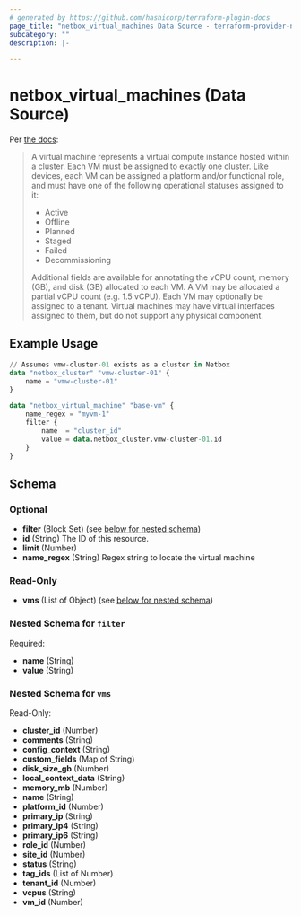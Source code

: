 ```yaml
---
# generated by https://github.com/hashicorp/terraform-plugin-docs
page_title: "netbox_virtual_machines Data Source - terraform-provider-netbox"
subcategory: ""
description: |-
  
---
```


# netbox_virtual_machines (Data Source)

Per [the docs](https://netbox.readthedocs.io/en/stable/core-functionality/virtualization/):

> A virtual machine represents a virtual compute instance hosted within a cluster. Each VM must be assigned to exactly one cluster.
> Like devices, each VM can be assigned a platform and/or functional role, and must have one of the following operational statuses assigned to it:
> 
> - Active
> - Offline
> - Planned
> - Staged
> - Failed
> - Decommissioning
> 
> Additional fields are available for annotating the vCPU count, memory (GB), and disk (GB) allocated to each VM. A VM may be allocated a partial vCPU count (e.g. 1.5 vCPU).
> Each VM may optionally be assigned to a tenant. Virtual machines may have virtual interfaces assigned to them, but do not support any physical component.

## Example Usage

```terraform
// Assumes vmw-cluster-01 exists as a cluster in Netbox
data "netbox_cluster" "vmw-cluster-01" {
    name = "vmw-cluster-01"
}

data "netbox_virtual_machine" "base-vm" {
    name_regex = "myvm-1"
    filter {
        name  = "cluster_id"
        value = data.netbox_cluster.vmw-cluster-01.id
    }
}
```

<!-- schema generated by tfplugindocs -->
## Schema

### Optional

- **filter** (Block Set) (see [below for nested schema](#nestedblock--filter))
- **id** (String) The ID of this resource.
- **limit** (Number)
- **name_regex** (String) Regex string to locate the virtual machine

### Read-Only

- **vms** (List of Object) (see [below for nested schema](#nestedatt--vms))

<a id="nestedblock--filter"></a>
### Nested Schema for `filter`

Required:

- **name** (String)
- **value** (String)


<a id="nestedatt--vms"></a>
### Nested Schema for `vms`

Read-Only:

- **cluster_id** (Number)
- **comments** (String)
- **config_context** (String)
- **custom_fields** (Map of String)
- **disk_size_gb** (Number)
- **local_context_data** (String)
- **memory_mb** (Number)
- **name** (String)
- **platform_id** (Number)
- **primary_ip** (String)
- **primary_ip4** (String)
- **primary_ip6** (String)
- **role_id** (Number)
- **site_id** (Number)
- **status** (String)
- **tag_ids** (List of Number)
- **tenant_id** (Number)
- **vcpus** (String)
- **vm_id** (Number)


